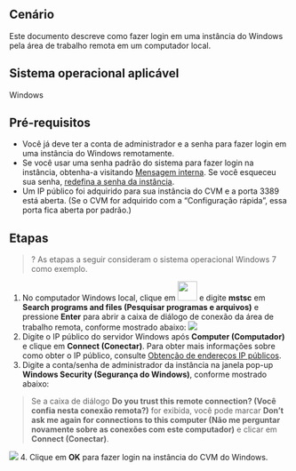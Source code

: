 ## Cenário

Este documento descreve como fazer login em uma instância do Windows pela área de trabalho remota em um computador local.

## Sistema operacional aplicável

Windows

## Pré-requisitos

- Você já deve ter a conta de administrador e a senha para fazer login em uma instância do Windows remotamente.
 - Se você usar uma senha padrão do sistema para fazer login na instância, obtenha-a visitando [Mensagem interna](https://console.cloud.tencent.com/message).
 Se você esqueceu sua senha, [redefina a senha da instância](https://intl.cloud.tencent.com/document/product/213/16566).
- Um IP público foi adquirido para sua instância do CVM e a porta 3389 está aberta. (Se o CVM for adquirido com a “Configuração rápida”, essa porta fica aberta por padrão.)

## Etapas
>? As etapas a seguir consideram o sistema operacional Windows 7 como exemplo.
>
1. No computador Windows local, clique em <img src="https://main.qcloudimg.com/raw/370daffec54024ee262d1e5dbcd4bde2.png" style="margin: 0;width: 35px;"> e digite **mstsc** em **Search programs and files (Pesquisar programas e arquivos)** e pressione **Enter** para abrir a caixa de diálogo de conexão da área de trabalho remota, conforme mostrado abaixo:
![](https://main.qcloudimg.com/raw/d8a4b0f70f876f6c0edc6e995a02c37d.png)
2. Digite o IP público do servidor Windows após **Computer (Computador)** e clique em **Connect (Conectar)**.
Para obter mais informações sobre como obter o IP público, consulte [Obtenção de endereços IP públicos](https://intl.cloud.tencent.com/document/product/213/17940).
3. Digite a conta/senha de administrador da instância na janela pop-up **Windows Security (Segurança do Windows)**, conforme mostrado abaixo:
> Se a caixa de diálogo **Do you trust this remote connection? (Você confia nesta conexão remota?)** for exibida, você pode marcar **Don’t ask me again for connections to this computer (Não me perguntar novamente sobre as conexões com este computador)** e clicar em **Connect (Conectar)**.

![](https://main.qcloudimg.com/raw/5d3d89e3ec4616a367b80ba377a3f541.png)
4. Clique em **OK** para fazer login na instância do CVM do Windows.

